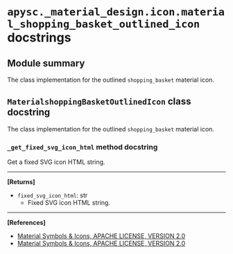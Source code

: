 # `apysc._material_design.icon.material_shopping_basket_outlined_icon` docstrings

## Module summary

The class implementation for the outlined `shopping_basket` material icon.

## `MaterialshoppingBasketOutlinedIcon` class docstring

The class implementation for the outlined `shopping_basket` material icon.

### `_get_fixed_svg_icon_html` method docstring

Get a fixed SVG icon HTML string.<hr>

**[Returns]**

- `fixed_svg_icon_html`: str
  - Fixed SVG icon HTML string.

<hr>

**[References]**

- [Material Symbols & Icons, APACHE LICENSE, VERSION 2.0](https://fonts.google.com/icons?icon.size=24&icon.color=%23e8eaed)
- [Material Symbols & Icons, APACHE LICENSE, VERSION 2.0](https://www.apache.org/licenses/LICENSE-2.0.html)